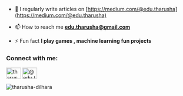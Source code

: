 - 📝 I regularly write articles on [https://medium.com/@edu.tharusha](https://medium.com/@edu.tharusha)

- 📫 How to reach me **edu.tharusha@gmail.com**

- ⚡ Fun fact **I play games , machine learning fun projects**

<h3 align="left">Connect with me:</h3>
<p align="left">
<a href="https://linkedin.com/in/tharusha-dilhara" target="blank"><img align="center" src="https://raw.githubusercontent.com/rahuldkjain/github-profile-readme-generator/master/src/images/icons/Social/linked-in-alt.svg" alt="tharusha-dilhara" height="30" width="40" /></a>
<a href="https://medium.com/@edu.tharusha" target="blank"><img align="center" src="https://raw.githubusercontent.com/rahuldkjain/github-profile-readme-generator/master/src/images/icons/Social/medium.svg" alt="@edu.tharusha" height="30" width="40" /></a>
</p>


<p><img align="center" src="https://github-readme-stats.vercel.app/api/top-langs?username=tharusha-dilhara&show_icons=true&locale=en&layout=compact" alt="tharusha-dilhara" /></p>

